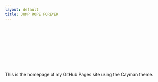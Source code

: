```yaml
---
layout: default
title: JUMP ROPE FOREVER
---
```


<style>
  body {
    background-image: url('/AppFeatures.jpg');
    background-size: cover;
    background-repeat: no-repeat;
    background-position: center;
    min-height: 100vh;
  }

  .page-header {
    background-image: url('/Android_Feature_1024x500.png');
    background-size: cover;
    background-repeat: no-repeat;
    background-position: center;
    height: 150px; /* Updated this line */
    overflow: hidden;
    position: relative; /* Add this line */
  }
  .page-header h1 {
    color: transparent;
    position: absolute; /* Add this line */
    top: 50%; /* Add this line */
    left: 50%; /* Add this line */
    transform: translate(-50%, -50%); /* Add this line */
  }
</style>

<div class="page-header">
  <h1>Welcome to my website!</h1>
</div>

<div class="page-content">
  This is the homepage of my GitHub Pages site using the Cayman theme.
</div>

<script>
  window.addEventListener('scroll', function() {
    var header = document.querySelector('.page-header');
    var body = document.querySelector('.page-content');
    var scrollPos = window.scrollY;
    var headerHeight = Math.max(150 - scrollPos, 50);

    header.style.height = headerHeight + 'px';
    body.style.marginTop = headerHeight + 'px';
  });
</script>
